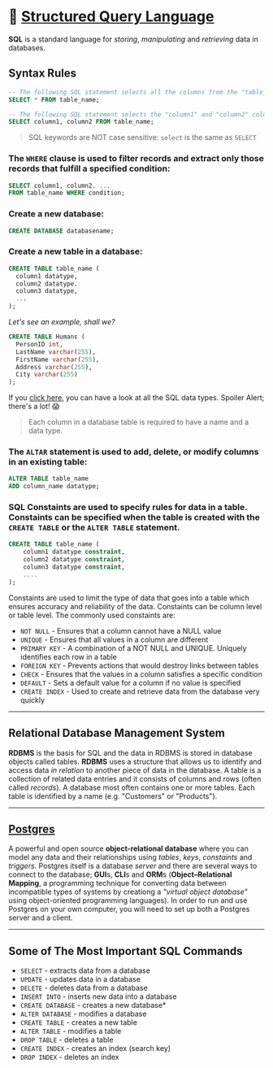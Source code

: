 # 🏓 [Structured Query Language](https://www.w3schools.com/Sql/default.asp)
**SQL** is a standard language for _storing_, _manipulating_ and _retrieving_ data in databases.

## Syntax Rules
```sql
-- The following SQL statement selects all the columns from the "table_name" table:
SELECT * FROM table_name;

-- The following SQL statement selects the "column1" and "column2" columns from the "table_name" table:
SELECT column1, column2 FROM table_name;
```

> SQL keywords are NOT case sensitive: `select` is the same as `SELECT`

### The `WHERE` clause is used to filter records and extract only those records that fulfill a specified condition:

```sql
SELECT column1, column2. ...
FROM table_name WHERE condition;
```
### Create a new database:
 ```sql
 CREATE DATABASE databasename;
 ````
### Create a new table in a database:
```sql
CREATE TABLE table_name (
  column1 datatype,
  column2 datatype.
  column3 datatype,
  ...
);
```
_Let's see an example, shall we?_
```sql
CREATE TABLE Humans (
  PersonID int,
  LastName varchar(255),
  FirstName varchar(255),
  Address varchar(255),
  City varchar(255)
);
```
If you [click here](https://www.w3schools.com/Sql/sql_datatypes.asp), you can have a look at all the SQL data types. Spoiler Alert; there's a lot! 😱

> Each column in a database table is required to have a name and a data type.

### The `ALTAR` statement is used to add, delete, or modify columns in an existing table:
```sql
ALTER TABLE table_name
ADD column_name datatype;
```

### SQL Constaints are used to specify rules for data in a table. Constaints can be specified when the table is created with the `CREATE TABLE` or the `ALTER TABLE` statement.
```sql
CREATE TABLE table_name (
    column1 datatype constraint,
    column2 datatype constraint,
    column3 datatype constraint,
    ....
);
```
Constaints are used to limit the type of data that goes into a table which ensures accuracy and reliability of the data. Constaints can be column level or table level.
The commonly used constaints are:
+ `NOT NULL` - Ensures that a column cannot have a NULL value
+ `UNIQUE` - Ensures that all values in a column are different
+ `PRIMARY KEY` - A combination of a NOT NULL and UNIQUE. Uniquely identifies each row in a table
+ `FOREIGN KEY` - Prevents actions that would destroy links between tables
+ `CHECK` - Ensures that the values in a column satisfies a specific condition
+ `DEFAULT` - Sets a default value for a column if no value is specified
+ `CREATE INDEX` - Used to create and retrieve data from the database very quickly


* * *

## Relational Database Management System
**RDBMS** is the basis for SQL and the data in RDBMS is stored in database objects called tables. **RDBMS** uses a structure that allows us to identify and access data _in relation_ to another piece of data in the database. A table is a collection of related data entries and it consists of columns and rows (often called _records_).
A database most often contains one or more tables. Each table is identified by a name (e.g. "Customers" or "Products").

* * *

## [Postgres](https://www.postgresql.org/)
A powerful and open source **object-relational database** where you can model any data and their relationships using _tables_, _keys_, _constaints_ and _triggers_.
Postgres itself is a database _server_ and there are several ways to connect to the database; **GUI**s, **CLI**s and **ORM**s (**Object–Relational Mapping**, a programming technique for converting data between incompatible types of systems by creationg a _"virtual object database"_ using object-oriented programming languages).
In order to run and use Postgres on your own computer, you will need to set up both a Postgres server and a client.

* * *

## Some of The Most Important SQL Commands
* `SELECT` - extracts data from a database
* `UPDATE` - updates data in a database
* `DELETE` - deletes data from a database
* `INSERT INTO` - inserts new data into a database
* `CREATE DATABASE` - creates a new database* 
* `ALTER DATABASE` - modifies a database
* `CREATE TABLE` - creates a new table
* `ALTER TABLE` - modifies a table
* `DROP TABLE` - deletes a table
* `CREATE INDEX` - creates an index (search key)
* `DROP INDEX` - deletes an index
